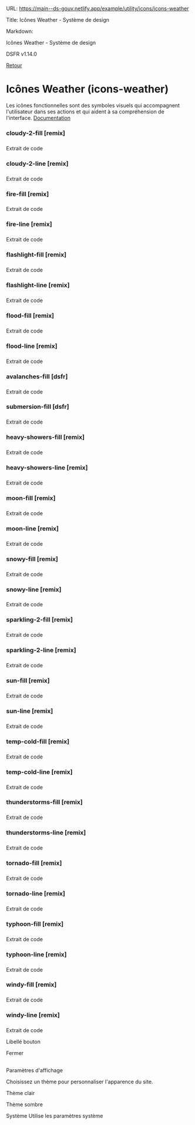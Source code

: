 URL:
https://main--ds-gouv.netlify.app/example/utility/icons/icons-weather

Title:
Icônes Weather - Système de design

Markdown:

Icônes Weather - Système de design


DSFR v1.14.0


[Retour](../)


# Icônes Weather (icons-weather)


Les icônes fonctionnelles sont des symboles visuels qui accompagnent l'utilisateur dans ses actions et qui aident à sa compréhension de l'interface.
[Documentation](https://www.systeme-de-design.gouv.fr/elements-d-interface/fondamentaux-techniques/icones)


### cloudy-2-fill [remix]


###
Extrait de code


<span class="fr-icon-cloudy-2-fill" aria-hidden="true"></span>


### cloudy-2-line [remix]


###
Extrait de code


<span class="fr-icon-cloudy-2-line" aria-hidden="true"></span>


### fire-fill [remix]


###
Extrait de code


<span class="fr-icon-fire-fill" aria-hidden="true"></span>


### fire-line [remix]


###
Extrait de code


<span class="fr-icon-fire-line" aria-hidden="true"></span>


### flashlight-fill [remix]


###
Extrait de code


<span class="fr-icon-flashlight-fill" aria-hidden="true"></span>


### flashlight-line [remix]


###
Extrait de code


<span class="fr-icon-flashlight-line" aria-hidden="true"></span>


### flood-fill [remix]


###
Extrait de code


<span class="fr-icon-flood-fill" aria-hidden="true"></span>


### flood-line [remix]


###
Extrait de code


<span class="fr-icon-flood-line" aria-hidden="true"></span>


### avalanches-fill [dsfr]


###
Extrait de code


<span class="fr-icon-avalanches-fill" aria-hidden="true"></span>


### submersion-fill [dsfr]


###
Extrait de code


<span class="fr-icon-submersion-fill" aria-hidden="true"></span>


### heavy-showers-fill [remix]


###
Extrait de code


<span class="fr-icon-heavy-showers-fill" aria-hidden="true"></span>


### heavy-showers-line [remix]


###
Extrait de code


<span class="fr-icon-heavy-showers-line" aria-hidden="true"></span>


### moon-fill [remix]


###
Extrait de code


<span class="fr-icon-moon-fill" aria-hidden="true"></span>


### moon-line [remix]


###
Extrait de code


<span class="fr-icon-moon-line" aria-hidden="true"></span>


### snowy-fill [remix]


###
Extrait de code


<span class="fr-icon-snowy-fill" aria-hidden="true"></span>


### snowy-line [remix]


###
Extrait de code


<span class="fr-icon-snowy-line" aria-hidden="true"></span>


### sparkling-2-fill [remix]


###
Extrait de code


<span class="fr-icon-sparkling-2-fill" aria-hidden="true"></span>


### sparkling-2-line [remix]


###
Extrait de code


<span class="fr-icon-sparkling-2-line" aria-hidden="true"></span>


### sun-fill [remix]


###
Extrait de code


<span class="fr-icon-sun-fill" aria-hidden="true"></span>


### sun-line [remix]


###
Extrait de code


<span class="fr-icon-sun-line" aria-hidden="true"></span>


### temp-cold-fill [remix]


###
Extrait de code


<span class="fr-icon-temp-cold-fill" aria-hidden="true"></span>


### temp-cold-line [remix]


###
Extrait de code


<span class="fr-icon-temp-cold-line" aria-hidden="true"></span>


### thunderstorms-fill [remix]


###
Extrait de code


<span class="fr-icon-thunderstorms-fill" aria-hidden="true"></span>


### thunderstorms-line [remix]


###
Extrait de code


<span class="fr-icon-thunderstorms-line" aria-hidden="true"></span>


### tornado-fill [remix]


###
Extrait de code


<span class="fr-icon-tornado-fill" aria-hidden="true"></span>


### tornado-line [remix]


###
Extrait de code


<span class="fr-icon-tornado-line" aria-hidden="true"></span>


### typhoon-fill [remix]


###
Extrait de code


<span class="fr-icon-typhoon-fill" aria-hidden="true"></span>


### typhoon-line [remix]


###
Extrait de code


<span class="fr-icon-typhoon-line" aria-hidden="true"></span>


### windy-fill [remix]


###
Extrait de code


<span class="fr-icon-windy-fill" aria-hidden="true"></span>


### windy-line [remix]


###
Extrait de code


<span class="fr-icon-windy-line" aria-hidden="true"></span>


Libellé bouton


Fermer


##
Paramètres d'affichage


Choisissez un thème pour personnaliser l'apparence du site.


Thème clair


Thème sombre


Système
Utilise les paramètres système
